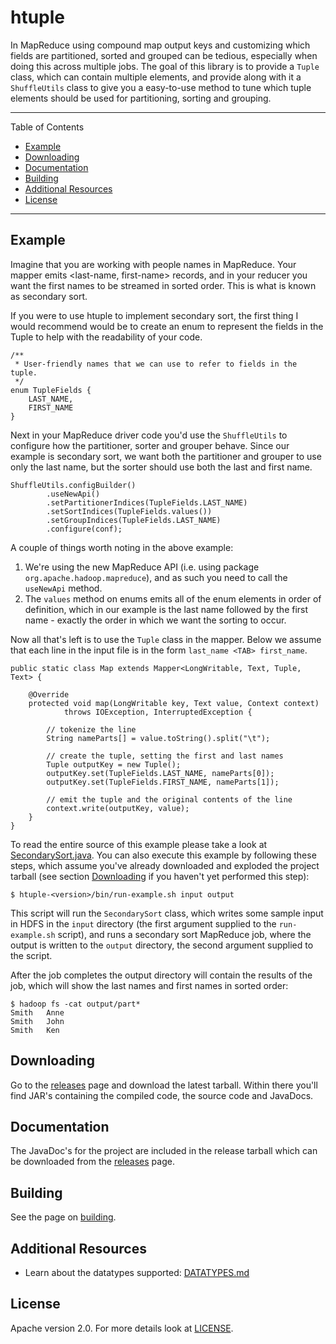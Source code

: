 htuple
======

In MapReduce using compound map output keys and customizing which fields are partitioned, sorted and grouped can be
tedious, especially when doing this across multiple jobs. The goal of this library is to provide a `Tuple` class,
which can contain multiple elements, and provide along with it a `ShuffleUtils` class to give you a easy-to-use
method to tune which tuple elements should be used for partitioning, sorting and grouping.

---

Table of Contents

* <a href="#Example">Example</a>
* <a href="#Downloading">Downloading</a>
* <a href="#Documentation">Documentation</a>
* <a href="#Building">Building</a>
* <a href="#Additional-Resources">Additional Resources</a>
* <a href="#License">License</a>

---


<a name="Example"></a>

## Example

Imagine that you are working with people names in MapReduce. Your mapper emits <last-name, first-name> records, and in your
reducer you want the first names to be streamed in sorted order. This is what is known as secondary sort.

If you were to use htuple to implement secondary sort, the first thing I would recommend would be to create an
enum to represent the fields in the Tuple to help with the readability of your code.

    /**
     * User-friendly names that we can use to refer to fields in the tuple.
     */
    enum TupleFields {
        LAST_NAME,
        FIRST_NAME
    }

Next in your MapReduce driver code you'd use the `ShuffleUtils` to configure how the partitioner, sorter and grouper
behave. Since our example is secondary sort, we want both the partitioner and grouper to use only the last name, but
the sorter should use both the last and first name.

    ShuffleUtils.configBuilder()
            .useNewApi()
            .setPartitionerIndices(TupleFields.LAST_NAME)
            .setSortIndices(TupleFields.values())
            .setGroupIndices(TupleFields.LAST_NAME)
            .configure(conf);

A couple of things worth noting in the above example:

1.  We're using the new MapReduce API (i.e. using package `org.apache.hadoop.mapreduce`), and as such you need to call the `useNewApi` method.
2.  The `values` method on enums emits all of the enum elements in order of definition, which in our example is the last
name followed by the first name - exactly the order in which we want the sorting to occur.

Now all that's left is to use the `Tuple` class in the mapper. Below we assume that each line in the input file is
in the form `last_name <TAB> first_name`.

    public static class Map extends Mapper<LongWritable, Text, Tuple, Text> {

        @Override
        protected void map(LongWritable key, Text value, Context context)
                throws IOException, InterruptedException {

            // tokenize the line
            String nameParts[] = value.toString().split("\t");

            // create the tuple, setting the first and last names
            Tuple outputKey = new Tuple();
            outputKey.set(TupleFields.LAST_NAME, nameParts[0]);
            outputKey.set(TupleFields.FIRST_NAME, nameParts[1]);

            // emit the tuple and the original contents of the line
            context.write(outputKey, value);
        }
    }

To read the entire source of this example please take a look at [SecondarySort.java](https://github.com/alexholmes/htuple/blob/master/examples/src/main/java/org/htuple/examples/SecondarySort.java).
You can also execute this example by following these steps, which assume you've already downloaded and exploded the project
tarball (see section <a href="#Downloading">Downloading</a> if you haven't yet performed this step):

    $ htuple-<version>/bin/run-example.sh input output

This script will run the `SecondarySort` class, which writes some sample input in HDFS in the `input` directory (the first
argument supplied to the `run-example.sh` script), and runs a secondary sort MapReduce job, where the output is written
to the `output` directory, the second argument supplied to the script.

After the job completes the output directory will contain the results of the job, which will show the last names and
first names in sorted order:

    $ hadoop fs -cat output/part*
    Smith	Anne
    Smith	John
    Smith	Ken

<a name="Downloading"></a>

## Downloading

Go to the [releases](https://github.com/alexholmes/htuple/releases) page and download the latest tarball.
Within there you'll find JAR's containing the compiled code, the source code and JavaDocs.

<a name="Documentation"></a>

## Documentation

The JavaDoc's for the project are included in the release tarball which can be downloaded from the
[releases](https://github.com/alexholmes/htuple/releases) page.

<a name="Building"></a>

## Building

See the page on [building](BUILDING.md).

<a name="Additional-Resources"></a>

## Additional Resources

* Learn about the datatypes supported: [DATATYPES.md](DATATYPES.md)

<a name="License"></a>

## License

Apache version 2.0. For more details look at [LICENSE](LICENSE).
